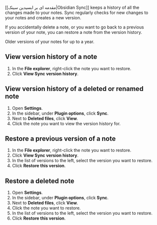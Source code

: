 [[مقدمه ای بر ابسیدین سینک|Obsidian Sync]] keeps a history of all the changes made to your notes. Sync regularly checks for new changes to your notes and creates a new version.

If you accidentally delete a note, or you want to go back to a previous version of your note, you can restore a note from the version history.

Older versions of your notes for up to a year.

## View version history of a note

1. In the **File explorer**, right-click the note you want to restore.
2. Click **View Sync version history**.

## View version history of a deleted or renamed note

1. Open **Settings**.
2. In the sidebar, under **Plugin options**, click **Sync**.
3. Next to **Deleted files**, click **View**.
4. Click the note you want to view the version history for.

## Restore a previous version of a note

1. In the **File explorer**, right-click the note you want to restore.
2. Click **View Sync version history**.
3. In the list of versions to the left, select the version you want to restore.
4. Click **Restore this version**.

## Restore a deleted note

1. Open **Settings**.
2. In the sidebar, under **Plugin options**, click **Sync**.
3. Next to **Deleted files**, click **View**.
4. Click the note you want to restore.
5. In the list of versions to the left, select the version you want to restore.
6. Click **Restore this version**.
